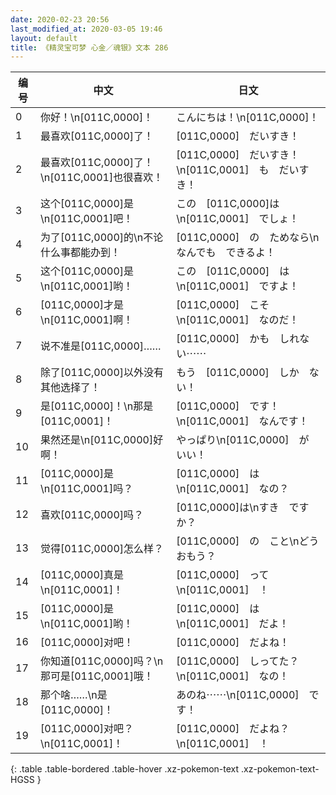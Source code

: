 ```yaml
---
date: 2020-02-23 20:56
last_modified_at: 2020-03-05 19:46
layout: default
title: 《精灵宝可梦 心金／魂银》文本 286
---
```

| 编号 | 中文 | 日文 |
| ---- | ---- | ---- |
| 0 | 你好！\n[011C,0000]！ | こんにちは！\n[011C,0000]！ |
| 1 | 最喜欢[011C,0000]了！ | [011C,0000]　だいすき！ |
| 2 | 最喜欢[011C,0000]了！\n[011C,0001]也很喜欢！ | [011C,0000]　だいすき！\n[011C,0001]　も　だいすき！ |
| 3 | 这个[011C,0000]是\n[011C,0001]吧！ | この　[011C,0000]は\n[011C,0001]　でしょ！ |
| 4 | 为了[011C,0000]的\n不论什么事都能办到！ | [011C,0000]　の　ためなら\nなんでも　できるよ！ |
| 5 | 这个[011C,0000]是\n[011C,0001]哟！ | この　[011C,0000]　は\n[011C,0001]　ですよ！ |
| 6 | [011C,0000]才是\n[011C,0001]啊！ | [011C,0000]　こそ\n[011C,0001]　なのだ！ |
| 7 | 说不准是[011C,0000]…… | [011C,0000]　かも　しれない⋯⋯ |
| 8 | 除了[011C,0000]以外没有其他选择了！ | もう　[011C,0000]　しか　ない！ |
| 9 | 是[011C,0000]！\n那是[011C,0001]！ | [011C,0000]　です！\n[011C,0001]　なんです！ |
| 10 | 果然还是\n[011C,0000]好啊！ | やっぱり\n[011C,0000]　が　いい！ |
| 11 | [011C,0000]是\n[011C,0001]吗？ | [011C,0000]　は\n[011C,0001]　なの？ |
| 12 | 喜欢[011C,0000]吗？ | [011C,0000]は\nすき　ですか？ |
| 13 | 觉得[011C,0000]怎么样？ | [011C,0000]　の　こと\nどう　おもう？ |
| 14 | [011C,0000]真是\n[011C,0001]！ | [011C,0000]　って\n[011C,0001]　！ |
| 15 | [011C,0000]是\n[011C,0001]哟！ | [011C,0000]　は\n[011C,0001]　だよ！ |
| 16 | [011C,0000]对吧！ | [011C,0000]　だよね！ |
| 17 | 你知道[011C,0000]吗？\n那可是[011C,0001]哦！ | [011C,0000]　しってた？\n[011C,0001]　なの！ |
| 18 | 那个啥……\n是[011C,0000]！ | あのね⋯⋯\n[011C,0000]　です！ |
| 19 | [011C,0000]对吧？\n[011C,0001]！ | [011C,0000]　だよね？\n[011C,0001]　！ |
{: .table .table-bordered .table-hover .xz-pokemon-text .xz-pokemon-text-HGSS }